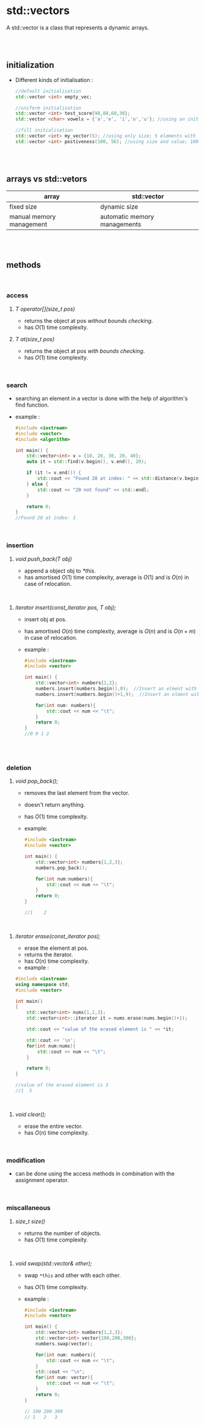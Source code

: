 # std::vectors

A std::vector is a class that represents a dynamic arrays.

<br>
<br>

## initialization

- Different kinds of initialisation :

  ```cpp
  //default initialisation
  std::vector <int> empty_vec;

  //uniform initialisation
  std::vector <int> test_score{98,88,60,30};
  std::vector <char> vowels = {'a','e', 'i','o','u'}; //using an initaliser list

  //fill initialisation
  std::vector <int> my_vector(5); //using only size; 5 elements with default values 0;
  std::vector <int> postiveness(100, 56); //using size and value; 100 elements with value 56
  ```

<br>
<br>

## arrays vs std::vetors

| array                    | std::vector                  |
| ------------------------ | ---------------------------- |
| fixed size               | dynamic size                 |
| manual memory management | automatic memory managements |

<br>
<br>

## methods

<br>

### access

1. _T operator[](size_t pos)_

   - returns the object at pos _without bounds checking_.
   - has $O(1)$ time complexity.

1. _T at(size_t pos)_

   - returns the object at pos _with bounds checking_.
   - has $O(1)$ time complexity.

<br>

### search

- searching an element in a vector is done with the help of algorithm's find function.
- example :

  ```cpp
  #include <iostream>
  #include <vector>
  #include <algorithm>

  int main() {
      std::vector<int> v = {10, 20, 30, 20, 40};
      auto it = std::find(v.begin(), v.end(), 20);

      if (it != v.end()) {
          std::cout << "Found 20 at index: " << std::distance(v.begin(), it) << std::endl;
      } else {
          std::cout << "20 not found" << std::endl;
      }

      return 0;
  }
  //Found 20 at index: 1
  ```

<br>

### insertion

1. _void push_back(T obj)_

   - append a object obj to _\*this_.
   - has amortised $O(1)$ time complexity, average is $O(1)$ and is $O(n)$ in case of relocation.

<br>

1. _iterator insert(const_iterator pos, T obj);_

   - insert obj at pos.
   - has amortised $O(n)$ time complexity, average is $O(n)$ and is $O(n+m)$ in case of relocation.
   - example :

     ```cpp
     #include <iostream>
     #include <vector>

     int main() {
         std::vector<int> numbers{1,2};
         numbers.insert(numbers.begin(),0);  //Insert an elment with value 0 at 0 index
         numbers.insert(numbers.begin()+1,9);  //Insert an elment with value 9 at 1 index

         for(int num: numbers){
             std::cout << num << "\t";
         }
         return 0;
     }
     //0 9 1 2
     ```

<br>

<br>

### deletion

1. _void pop_back();_

   - removes the last element from the vector.
   - doesn't return anything.
   - has $O(1)$ time complexity.
   - example:

     ```cpp
     #include <iostream>
     #include <vector>

     int main() {
         std::vector<int> numbers{1,2,3};
         numbers.pop_back();

         for(int num:numbers){
             std::cout << num << "\t";
         }
         return 0;
     }

     //1	2
     ```

<br>

1. _iterator erase(const_iterator pos);_

   - erase the element at pos.
   - returns the iterator.
   - has $O(n)$ time complexity.
   - example :

   ```cpp
   #include <iostream>
   using namespace std;
   #include <vector>

   int main()
   {
       std::vector<int> nums{1,2,3};
       std::vector<int>::iterator it = nums.erase(nums.begin()+1);

       std::cout << "value of the erased element is " << *it;

       std::cout << '\n';
       for(int num:nums){
           std::cout << num << "\t";
       }

       return 0;
   }

   //value of the erased element is 3
   //1	3
   ```

<br>

1. _void clear();_

   - erase the entire vector.
   - has $O(n)$ time complexity.

<br>

### modification

- can be done using the access methods in combination with the assignment operator.

<br>

### miscallaneous

1.  _size_t size()_

    - returns the number of objects.
    - has $O(1)$ time complexity.

<br>

1. _void swap(std::vector<T>& other);_

   - swap `*this` and other with each other.
   - has $O(1)$ time complexity.
   - example :

     ```cpp
     #include <iostream>
     #include <vector>

     int main() {
         std::vector<int> numbers{1,2,3};
         std::vector<int> vector{100,200,300};
         numbers.swap(vector);

         for(int num: numbers){
             std::cout << num << "\t";
         }
         std::cout << "\n";
         for(int num: vector){
             std::cout << num << "\t";
         }
         return 0;
     }

     // 100	200	300
     // 1	2	3
     ```

<br>

<!-- TODO - write about iterators -->
